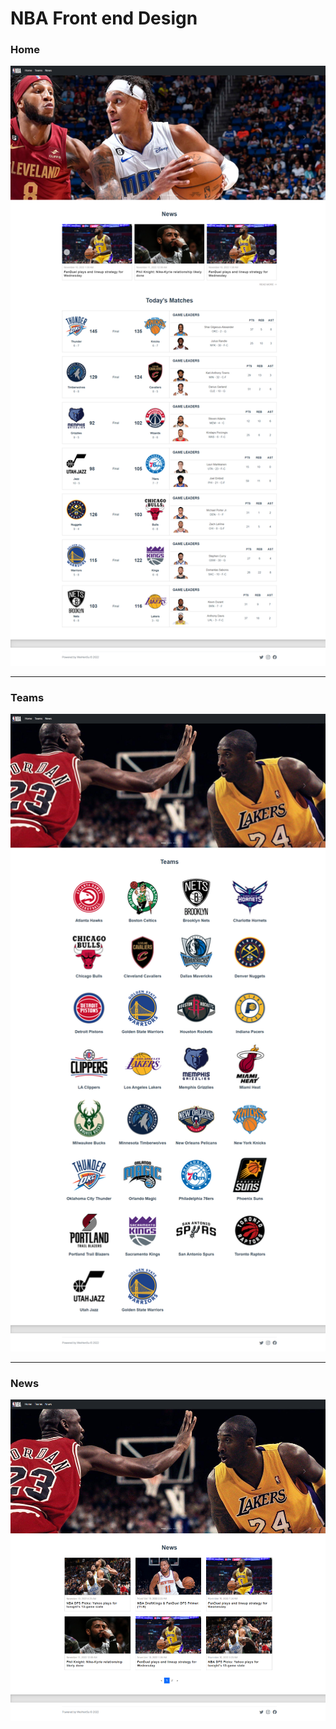 # NBA Front end Design

### Home
![image](https://raw.githubusercontent.com/WeiHenSu/nba/main/nba/src/assets/index.png)

-------------------------------------------------------------------------------------

### Teams
![image](https://raw.githubusercontent.com/WeiHenSu/nba/main/nba/src/assets/teams.png)

-------------------------------------------------------------------------------------

### News
![image](https://raw.githubusercontent.com/WeiHenSu/nba/main/nba/src/assets/news.png)
